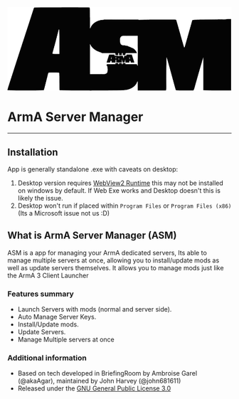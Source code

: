 ![ASM logo](../ASMCommonGUI/wwwroot/img/ASM_black.png)

# ArmA Server Manager

----
## Installation
 App is generally standalone .exe with caveats on desktop:
 1. Desktop version requires [WebView2 Runtime](https://go.microsoft.com/fwlink/p/?LinkId=2124703) this may not be installed on windows by default. If Web Exe works and Desktop doesn't this is likely the issue.
 1. Desktop won't run if placed within `Program Files` or `Program Files (x86)` (Its a Microsoft issue not us :D)

## What is ArmA Server Manager (ASM)

ASM is a app for managing your ArmA dedicated servers, Its able to manage multiple servers at once, allowing you to install/update mods as well as update servers themselves. It allows you to manage mods just like the ArmA 3 Client Launcher  

### Features summary

* Launch Servers with mods (normal and server side).
* Auto Manage Server Keys.
* Install/Update mods.
* Update Servers.
* Manage Multiple servers at once


### Additional information

* Based on tech developed in BriefingRoom by Ambroise Garel (@akaAgar), maintained by John Harvey (@john681611)
* Released under the [GNU General Public License 3.0](https://www.gnu.org/licenses/gpl-3.0.en.html)
